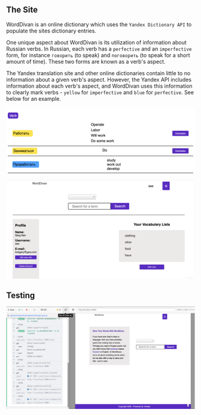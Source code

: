 ## The Site

WordDivan is an online dictionary which uses the `Yandex Dictionary API` to populate the sites dictionary entries.

One unique aspect about WordDivan is its utilization of information about Russian verbs. In Russian, each verb has a
`perfective` and an `imperfective` form, for instance `говорить` (to speak) and `поговорить` (to speak for a short amount of time).
These two forms are known as a verb's aspect.

The Yandex translation site and other online dictionaries contain little to no information about a given verb's aspect.
However, the Yandex API includes information about each verb's aspect, and WordDivan uses this information to clearly mark
verbs - `yellow` for `imperfective` and `blue` for `perfective`. See below for an example.

![verb aspect screenshot](https://github.com/jgsheppa/dictionary-app/blob/master/public/verb-aspect-screenshot.png)

![profile screenshot](https://github.com/jgsheppa/dictionary-app/blob/master/public/profile_screenshot.png)

## Testing

![cypress screenshot](https://github.com/jgsheppa/dictionary-app/blob/master/public/cypress_screenshot.png)
